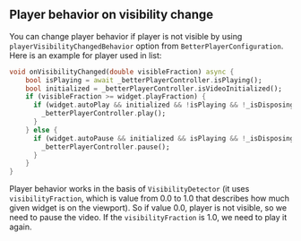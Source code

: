 ## Player behavior on visibility change
You can change player behavior if player is not visible by using `playerVisibilityChangedBehavior` option from `BetterPlayerConfiguration`.
Here is an example for player used in list:

```dart
void onVisibilityChanged(double visibleFraction) async {
    bool isPlaying = await _betterPlayerController.isPlaying();
    bool initialized = _betterPlayerController.isVideoInitialized();
    if (visibleFraction >= widget.playFraction) {
      if (widget.autoPlay && initialized && !isPlaying && !_isDisposing) {
        _betterPlayerController.play();
      }
    } else {
      if (widget.autoPause && initialized && isPlaying && !_isDisposing) {
        _betterPlayerController.pause();
      }
    }
}
```

Player behavior works in the basis of `VisibilityDetector` (it uses `visibilityFraction`, which is value from 0.0 to 1.0 that describes how much given widget is on the viewport). So if value 0.0, player is not visible, so we need to pause the video. If the `visibilityFraction` is 1.0, we need to play it again.
